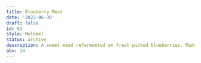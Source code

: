 ```yaml
---
title: Blueberry Mead
date: '2022-06-30'
draft: false
id: 61
style: Melomel
status: archive
description: A sweet mead refermented on fresh-picked blueberries. Made with wildflower honey and Lutra Kveik dry yeast.
abv: 14
---
```

